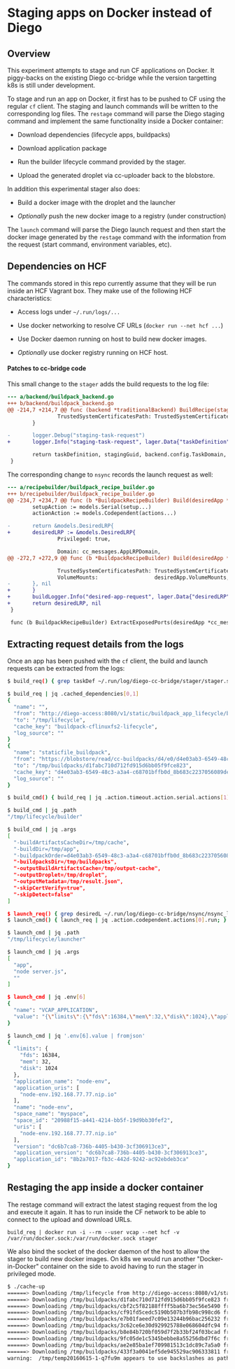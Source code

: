 # Staging apps on Docker instead of Diego

## Overview

This experiment attempts to stage and run CF applications on Docker. It piggy-backs on the existing Diego cc-bridge while the version targetting k8s is still under development.

To stage and run an app on Docker, it first has to be pushed to CF using the regular `cf` client. The staging and launch commands will be written to the corresponding log files. The `restage` command will parse the Diego staging command and implement the same functionality inside a Docker container:

* Download dependencies (lifecycle apps, buildpacks)

* Download application package

* Run the builder lifecycle command provided by the stager.

* Upload the generated droplet via cc-uploader back to the blobstore.

In addition this experimental stager also does:

* Build a docker image with the droplet and the launcher

* _Optionally_ push the new docker image to a registry (under construction)

The `launch` command will parse the Diego launch request and then start the docker image generated by the `restage` command with the information from the request (start command, environment variables, etc).

## Dependencies on HCF

The commands stored in this repo currently assume that they will be run inside an HCF Vagrant box.  They make use of the following HCF characteristics:

* Access logs under `~/.run/logs/...`

* Use docker networking to resolve CF URLs (`docker run --net hcf ...`)

* Use Docker daemon running on host to build new docker images.

* _Optionally_ use docker registry running on HCF host.

#### Patches to cc-bridge code ####

This small change to the `stager` adds the build requests to the log file:

```diff
--- a/backend/buildpack_backend.go
+++ b/backend/buildpack_backend.go
@@ -214,7 +214,7 @@ func (backend *traditionalBackend) BuildRecipe(stagingGuid string, request cc_me
                TrustedSystemCertificatesPath: TrustedSystemCertificatesPath,
        }

-       logger.Debug("staging-task-request")
+       logger.Info("staging-task-request", lager.Data{"taskDefinition": taskDefinition})

        return taskDefinition, stagingGuid, backend.config.TaskDomain, nil
 }
```

The corresponding change to `nsync` records the launch request as well:

```diff
--- a/recipebuilder/buildpack_recipe_builder.go
+++ b/recipebuilder/buildpack_recipe_builder.go
@@ -234,7 +234,7 @@ func (b *BuildpackRecipeBuilder) Build(desiredApp *cc_messages.DesireAppRequestF
        setupAction := models.Serial(setup...)
        actionAction := models.Codependent(actions...)

-       return &models.DesiredLRP{
+       desiredLRP := &models.DesiredLRP{
                Privileged: true,

                Domain: cc_messages.AppLRPDomain,
@@ -272,7 +272,9 @@ func (b *BuildpackRecipeBuilder) Build(desiredApp *cc_messages.DesireAppRequestF

                TrustedSystemCertificatesPath: TrustedSystemCertificatesPath,
                VolumeMounts:                  desiredApp.VolumeMounts,
-       }, nil
+       }
+       buildLogger.Info("desired-app-request", lager.Data{"desiredLRP": desiredLRP})
+       return desiredLRP, nil
 }

 func (b BuildpackRecipeBuilder) ExtractExposedPorts(desiredApp *cc_messages.DesireAppRequestFromCC) ([]uint32, error) {
```

## Extracting request details from the logs

Once an app has been pushed with the `cf` client, the build and launch requests can be  extracted from the logs:

```bash
$ build_req() { grep taskDef ~/.run/log/diego-cc-bridge/stager/stager.stdout.log | tail -1 | jq .data.taskDefinition; }

$ build_req | jq .cached_dependencies[0,1]
{
  "name": "",
  "from": "http://diego-access:8080/v1/static/buildpack_app_lifecycle/buildpack_app_lifecycle.tgz",
  "to": "/tmp/lifecycle",
  "cache_key": "buildpack-cflinuxfs2-lifecycle",
  "log_source": ""
}
{
  "name": "staticfile_buildpack",
  "from": "https://blobstore/read/cc-buildpacks/d4/e0/d4e03ab3-6549-48c3-a3a4-c68701bffb0d_8b683c2237056089dea24a2a4d70606e8a4a67cf?md5=fwE6so-mWXzANSrRtOYjjQ&expires=1466017043",
  "to": "/tmp/buildpacks/d1fabc710d712fd915d6bb05f9fce823",
  "cache_key": "d4e03ab3-6549-48c3-a3a4-c68701bffb0d_8b683c2237056089dea24a2a4d70606e8a4a67cf",
  "log_source": ""
}

$ build_cmd() { build_req | jq .action.timeout.action.serial.actions[1].emit_progress.action.run; }

$ build_cmd | jq .path
"/tmp/lifecycle/builder"

$ build_cmd | jq .args
[
  "-buildArtifactsCacheDir=/tmp/cache",
  "-buildDir=/tmp/app",
  "-buildpackOrder=d4e03ab3-6549-48c3-a3a4-c68701bffb0d_8b683c2237056089dea24a2a4d70606e8a4a67cf,b58b8d5a-6d21-4a22-bee5-b7f019e898dc_483c35cf7cc87e2ebb05b2b49ebd1f3223105ec8,6fff38d9-a628-4d52-900b-cc93781f91e7_f5446238d598246474e97f7aea1e8389b26b6a58,5a9cc386-920a-456a-80b4-cac823d2d8b7_ddfaa3b5c17aba2d9303306fb1fbae9aa2574b74,ad78bdda-a768-4bf4-9128-805f9eb8c7af_5dc19602391fb2571b217d754dd7652e6c76630f,def7d3f2-a043-433b-b95a-5f533bb5ad2e_ca60152b78be3f93067cd4f03d01e2db810ac2a8,03b53c4c-f201-4c5d-a1bc-4b2abe4560b1_de0d8945a76c3b1206e16509e8a03e50437a5a68,5a3b5d11-e603-44d7-9375-3d4f283f46f9_a32d9ae40371d557c7c90eb2affc3d7bba6abe69,6fe59df7-3ffc-4135-8ec5-92a6b25fed8c_9915aef123b0452d8f586152cbc7594564a09888",
  "-buildpacksDir=/tmp/buildpacks",
  "-outputBuildArtifactsCache=/tmp/output-cache",
  "-outputDroplet=/tmp/droplet",
  "-outputMetadata=/tmp/result.json",
  "-skipCertVerify=true",
  "-skipDetect=false"
]

$ launch_req() { grep desiredL ~/.run/log/diego-cc-bridge/nsync/nsync_listener.stdout.log | tail -1 | jq .data.desiredLRP; }
$ launch_cmd() { launch_req | jq .action.codependent.actions[0].run; }

$ launch_cmd | jq .path
"/tmp/lifecycle/launcher"

$ launch_cmd | jq .args
[
  "app",
  "node server.js",
  ""
]

$ launch_cmd | jq .env[6]
{
  "name": "VCAP_APPLICATION",
  "value": "{\"limits\":{\"fds\":16384,\"mem\":32,\"disk\":1024},\"application_name\":\"node-env\",\"application_uris\":[\"node-env.192.168.77.77.nip.io\"],\"name\":\"node-env\",\"space_name\":\"myspace\",\"space_id\":\"20988f15-a441-4214-bb5f-19d9bb30fef2\",\"uris\":[\"node-env.192.168.77.77.nip.io\"],\"version\":\"dc6b7ca8-736b-4405-b430-3cf306913ce3\",\"application_version\":\"dc6b7ca8-736b-4405-b430-3cf306913ce3\",\"application_id\":\"8b2a7017-fb3c-442d-9242-ac92ebdeb3ca\"}"
}

$ launch_cmd | jq '.env[6].value | fromjson'
{
  "limits": {
    "fds": 16384,
    "mem": 32,
    "disk": 1024
  },
  "application_name": "node-env",
  "application_uris": [
    "node-env.192.168.77.77.nip.io"
  ],
  "name": "node-env",
  "space_name": "myspace",
  "space_id": "20988f15-a441-4214-bb5f-19d9bb30fef2",
  "uris": [
    "node-env.192.168.77.77.nip.io"
  ],
  "version": "dc6b7ca8-736b-4405-b430-3cf306913ce3",
  "application_version": "dc6b7ca8-736b-4405-b430-3cf306913ce3",
  "application_id": "8b2a7017-fb3c-442d-9242-ac92ebdeb3ca"
}
```

## Restaging the app inside a docker container

The restage command will extract the latest staging request from the log and execute it again. It has to run inside the CF network to be able to connect to the upload and download URLs.

```
build_req | docker run -i --rm --user vcap --net hcf -v /var/run/docker.sock:/var/run/docker.sock stager
```

We also bind the socket of the docker daemon of the host to allow the stager to build new docker images. On k8s we would run another "Docker-in-Docker" container on the side to avoid having to run the stager in privileged mode.


```bash
$ ./cache-up
======> Downloading /tmp/lifecycle from http://diego-access:8080/v1/static/buildpack_app_lifecycle/buildpack_app_lifecycle.tgz
======> Downloading /tmp/buildpacks/d1fabc710d712fd915d6bb05f9fce823 from https://blobstore/read/cc-buildpacks/d4/e0/d4e03ab3-6549-48c3-a3a4-c68701bffb0d_8b683c2237056089dea24a2a4d70606e8a4a67cf?md5=fwE6so-mWXzANSrRtOYjjQ&expires=1466017043
======> Downloading /tmp/buildpacks/cbf2c5f82188ffff5ba6b73ec56e5490 from https://blobstore/read/cc-buildpacks/b5/8b/b58b8d5a-6d21-4a22-bee5-b7f019e898dc_483c35cf7cc87e2ebb05b2b49ebd1f3223105ec8?md5=qkIbg3VAWsa4AJ7x8QoFQA&expires=1466017044
======> Downloading /tmp/buildpacks/cf91fd5cedc5190b507b3fb98c998cd6 from https://blobstore/read/cc-buildpacks/6f/ff/6fff38d9-a628-4d52-900b-cc93781f91e7_f5446238d598246474e97f7aea1e8389b26b6a58?md5=2NalAn3VvGm7oZZ9K4ZdsA&expires=1466017044
======> Downloading /tmp/buildpacks/e7b01faeed7c09e13244b96bac256232 from https://blobstore/read/cc-buildpacks/5a/9c/5a9cc386-920a-456a-80b4-cac823d2d8b7_ddfaa3b5c17aba2d9303306fb1fbae9aa2574b74?md5=-sai6-9hoq84kHAKr_5stg&expires=1466017044
======> Downloading /tmp/buildpacks/3c62ce6e30d929925788e068604dfc94 from https://blobstore/read/cc-buildpacks/ad/78/ad78bdda-a768-4bf4-9128-805f9eb8c7af_5dc19602391fb2571b217d754dd7652e6c76630f?md5=yrNMFwZfWCAFUSiXXY9KXQ&expires=1466017044
======> Downloading /tmp/buildpacks/b8e84b720bf059d7f2b33bf24f03bcad from https://blobstore/read/cc-buildpacks/de/f7/def7d3f2-a043-433b-b95a-5f533bb5ad2e_ca60152b78be3f93067cd4f03d01e2db810ac2a8?md5=njnFaMu0O1WNpwSbSOjuGA&expires=1466017044
======> Downloading /tmp/buildpacks/9fc05de1c5345bebbe8a55256dbd7f6c from https://blobstore/read/cc-buildpacks/03/b5/03b53c4c-f201-4c5d-a1bc-4b2abe4560b1_de0d8945a76c3b1206e16509e8a03e50437a5a68?md5=qqzmG2cax_MTFbaMMQz3Dw&expires=1466017044
======> Downloading /tmp/buildpacks/ae2e85ba1ef709981513c1dc89c7a5a0 from https://blobstore/read/cc-buildpacks/5a/3b/5a3b5d11-e603-44d7-9375-3d4f283f46f9_a32d9ae40371d557c7c90eb2affc3d7bba6abe69?md5=CMAr6c02jzDTSP2qS4qnFw&expires=1466017044
======> Downloading /tmp/buildpacks/433f3a0041ef5de945529ac906333811 from https://blobstore/read/cc-buildpacks/6f/e5/6fe59df7-3ffc-4135-8ec5-92a6b25fed8c_9915aef123b0452d8f586152cbc7594564a09888?md5=p2crE34CkJ_ZR1vXR62Qrw&expires=1466017044
warning:  /tmp/temp20160615-1-q7fu9m appears to use backslashes as path separators
```
